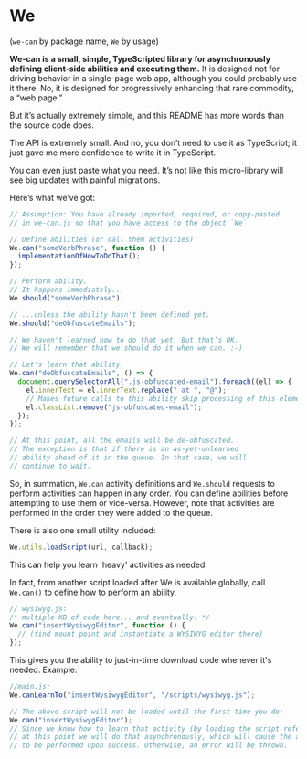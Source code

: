 # We

(`we-can` by package name, `We` by usage)

**We-can is a small, simple, TypeScripted library for asynchronously defining client-side abilities and executing them.** It is designed not for driving behavior in a single-page web app, although you could probably use it there. No, it is designed for progressively enhancing that rare commodity, a “web page.”

But it’s actually extremely simple, and this README has more words than the source code does.

The API is extremely small. And no, you don’t need to use it as TypeScript; it just gave me more confidence to write it in TypeScript.

You can even just paste what you need. It’s not like this micro-library will see big updates with painful migrations.

Here’s what we’ve got:

```js
// Assumption: You have already imported, required, or copy-pasted
// in we-can.js so that you have access to the object `We`

// Define abilities (or call them activities)
We.can("someVerbPhrase", function () {
  implementationOfHowToDoThat();
});

// Perform ability.
// It happens immediately...
We.should("someVerbPhrase");

// ...unless the ability hasn't been defined yet.
We.should("deObfuscateEmails");

// We haven't learned how to do that yet. But that’s OK.
// We will remember that we should do it when we can. :-)

// Let's learn that ability.
We.can("deObfuscateEmails", () => {
  document.querySelectorAll(".js-obfuscated-email").foreach((el) => {
    el.innerText = el.innerText.replace(" at ", "@");
    // Makes future calls to this ability skip processing of this element:
    el.classList.remove("js-obfuscated-email");
  });
});

// At this point, all the emails will be de-obfuscated.
// The exception is that if there is an as-yet-unlearned
// ability ahead of it in the queue. In that case, we will
// continue to wait.
```

So, in summation, `We.can` activity definitions and `We.should` requests to perform activities can happen in any order. You can define abilities before attempting to use them or vice-versa. However, note that activities are performed in the order they were added to the queue.

There is also one small utility included:

```js
We.utils.loadScript(url, callback);
```

This can help you learn 'heavy' activities as needed.

In fact, from another script loaded after We is available globally, call `We.can()` to define how to perform an ability.

```js
// wysiwyg.js:
/* multiple KB of code here... and eventually: */
We.can("insertWysiwygEditor", function () {
  // (find mount point and instantiate a WYSIWYG editor there)
});
```

This gives you the ability to just-in-time download code whenever it's needed. Example:

```js
//main.js:
We.canLearnTo("insertWysiwygEditor", "/scripts/wysiwyg.js");

// The above script will not be loaded until the first time you do:
We.can("insertWysiwygEditor");
// Since we know how to learn that activity (by loading the script referenced above),
// at this point we will do that asynchronously, which will cause the activity
// to be performed upon success. Otherwise, an error will be thrown.
```
